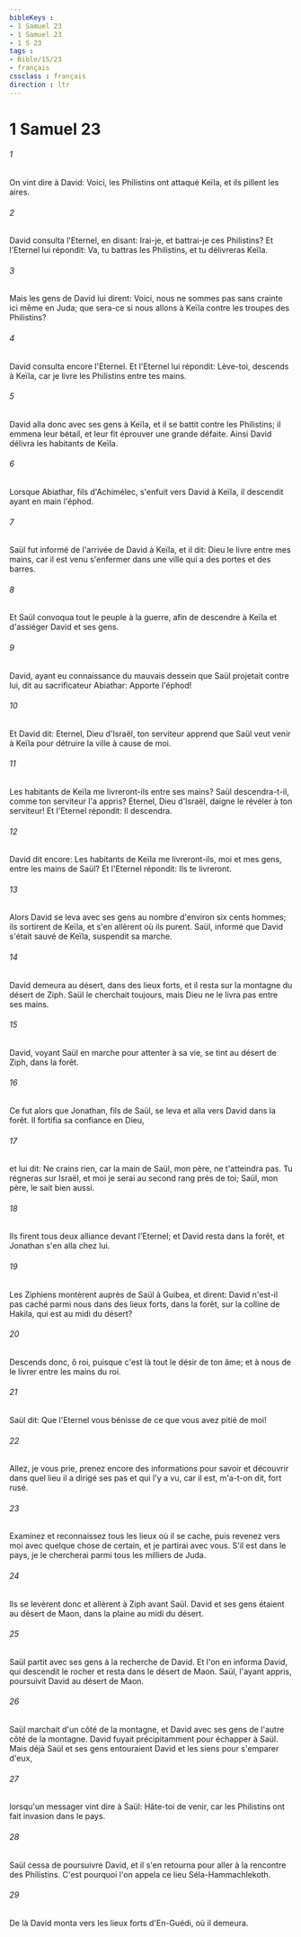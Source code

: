 ```yaml
---
bibleKeys : 
- 1 Samuel 23
- 1 Samuel 23
- 1 S 23
tags : 
- Bible/1S/23
- français
cssclass : français
direction : ltr
---
```


# 1 Samuel 23

###### 1
On vint dire à David: Voici, les Philistins ont attaqué Keïla, et ils pillent les aires.
###### 2
David consulta l'Eternel, en disant: Irai-je, et battrai-je ces Philistins? Et l'Eternel lui répondit: Va, tu battras les Philistins, et tu délivreras Keïla.
###### 3
Mais les gens de David lui dirent: Voici, nous ne sommes pas sans crainte ici même en Juda; que sera-ce si nous allons à Keïla contre les troupes des Philistins?
###### 4
David consulta encore l'Eternel. Et l'Eternel lui répondit: Lève-toi, descends à Keïla, car je livre les Philistins entre tes mains.
###### 5
David alla donc avec ses gens à Keïla, et il se battit contre les Philistins; il emmena leur bétail, et leur fit éprouver une grande défaite. Ainsi David délivra les habitants de Keïla.
###### 6
Lorsque Abiathar, fils d'Achimélec, s'enfuit vers David à Keïla, il descendit ayant en main l'éphod.
###### 7
Saül fut informé de l'arrivée de David à Keïla, et il dit: Dieu le livre entre mes mains, car il est venu s'enfermer dans une ville qui a des portes et des barres.
###### 8
Et Saül convoqua tout le peuple à la guerre, afin de descendre à Keïla et d'assiéger David et ses gens.
###### 9
David, ayant eu connaissance du mauvais dessein que Saül projetait contre lui, dit au sacrificateur Abiathar: Apporte l'éphod!
###### 10
Et David dit: Eternel, Dieu d'Israël, ton serviteur apprend que Saül veut venir à Keïla pour détruire la ville à cause de moi.
###### 11
Les habitants de Keïla me livreront-ils entre ses mains? Saül descendra-t-il, comme ton serviteur l'a appris? Eternel, Dieu d'Israël, daigne le révéler à ton serviteur! Et l'Eternel répondit: Il descendra.
###### 12
David dit encore: Les habitants de Keïla me livreront-ils, moi et mes gens, entre les mains de Saül? Et l'Eternel répondit: Ils te livreront.
###### 13
Alors David se leva avec ses gens au nombre d'environ six cents hommes; ils sortirent de Keïla, et s'en allèrent où ils purent. Saül, informé que David s'était sauvé de Keïla, suspendit sa marche.
###### 14
David demeura au désert, dans des lieux forts, et il resta sur la montagne du désert de Ziph. Saül le cherchait toujours, mais Dieu ne le livra pas entre ses mains.
###### 15
David, voyant Saül en marche pour attenter à sa vie, se tint au désert de Ziph, dans la forêt.
###### 16
Ce fut alors que Jonathan, fils de Saül, se leva et alla vers David dans la forêt. Il fortifia sa confiance en Dieu,
###### 17
et lui dit: Ne crains rien, car la main de Saül, mon père, ne t'atteindra pas. Tu régneras sur Israël, et moi je serai au second rang près de toi; Saül, mon père, le sait bien aussi.
###### 18
Ils firent tous deux alliance devant l'Eternel; et David resta dans la forêt, et Jonathan s'en alla chez lui.
###### 19
Les Ziphiens montèrent auprès de Saül à Guibea, et dirent: David n'est-il pas caché parmi nous dans des lieux forts, dans la forêt, sur la colline de Hakila, qui est au midi du désert?
###### 20
Descends donc, ô roi, puisque c'est là tout le désir de ton âme; et à nous de le livrer entre les mains du roi.
###### 21
Saül dit: Que l'Eternel vous bénisse de ce que vous avez pitié de moi!
###### 22
Allez, je vous prie, prenez encore des informations pour savoir et découvrir dans quel lieu il a dirigé ses pas et qui l'y a vu, car il est, m'a-t-on dit, fort rusé.
###### 23
Examinez et reconnaissez tous les lieux où il se cache, puis revenez vers moi avec quelque chose de certain, et je partirai avec vous. S'il est dans le pays, je le chercherai parmi tous les milliers de Juda.
###### 24
Ils se levèrent donc et allèrent à Ziph avant Saül. David et ses gens étaient au désert de Maon, dans la plaine au midi du désert.
###### 25
Saül partit avec ses gens à la recherche de David. Et l'on en informa David, qui descendit le rocher et resta dans le désert de Maon. Saül, l'ayant appris, poursuivit David au désert de Maon.
###### 26
Saül marchait d'un côté de la montagne, et David avec ses gens de l'autre côté de la montagne. David fuyait précipitamment pour échapper à Saül. Mais déjà Saül et ses gens entouraient David et les siens pour s'emparer d'eux,
###### 27
lorsqu'un messager vint dire à Saül: Hâte-toi de venir, car les Philistins ont fait invasion dans le pays.
###### 28
Saül cessa de poursuivre David, et il s'en retourna pour aller à la rencontre des Philistins. C'est pourquoi l'on appela ce lieu Séla-Hammachlekoth.
###### 29
De là David monta vers les lieux forts d'En-Guédi, où il demeura.
